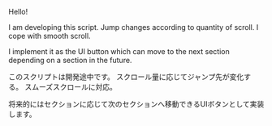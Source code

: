 Hello!


I am developing this script.
Jump changes according to quantity of scroll.
I cope with smooth scroll.

I implement it as the UI button which can move to the next section depending on a section in the future.



このスクリプトは開発途中です。
スクロール量に応じてジャンプ先が変化する。
スムーズスクロールに対応。

将来的にはセクションに応じて次のセクションへ移動できるUIボタンとして実装します。

